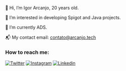 👋 Hi, I’m Igor Arcanjo, 20 years old.


👀 I’m interested in developing Spigot and Java projects.


🌱 I’m currently ADS.


📬 My contact email: contato@arcanjo.tech


### How to reach me:
[![Twitter](https://img.shields.io/badge/Twitter-1DA1F2?style=for-the-badge&logo=twitter&logoColor=white)](https://x.com/igorarcanj0)
[![Instagram](https://img.shields.io/badge/INSTAGRAM-E1306C?style=for-the-badge&logo=instagram&logoColor=white)](https://instagram.com/arcanjo.dev)
[![Linkedin](https://img.shields.io/badge/LINKEDIN-0e76a8?style=for-the-badge&logo=linkedin&logoColor=white)](https://www.linkedin.com/in/arcanjodev/)

